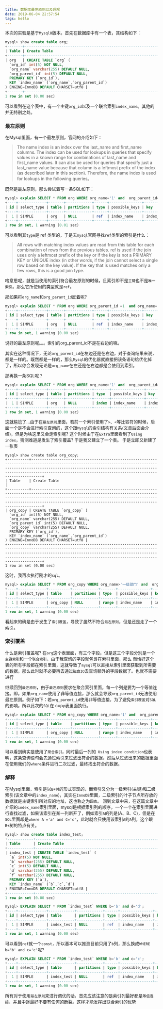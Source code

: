 ```yaml
---
title: 数据库最左原则以及理解
date: 2019-06-04 22:57:54
tags: hello
---
```

本次的实验是基于`Mysql8`版本。首先在数据库中有一个表，其结构如下：

```sql
mysql> show create table org;
+-------+------------------------------------------------------------------------------------------------------------------------------------------------------------------------------------------------------------------------------------------------+
| Table | Create Table                                                                                                                                                                                                                                   |
+-------+------------------------------------------------------------------------------------------------------------------------------------------------------------------------------------------------------------------------------------------------+
| org   | CREATE TABLE `org` (
  `org_id` int(5) NOT NULL,
  `org_name` varchar(255) DEFAULT NULL,
  `org_parent_id` int(5) DEFAULT NULL,
  PRIMARY KEY (`org_id`),
  KEY `index_name` (`org_name`,`org_parent_id`)
) ENGINE=InnoDB DEFAULT CHARSET=utf8 |
+-------+------------------------------------------------------------------------------------------------------------------------------------------------------------------------------------------------------------------------------------------------+
1 row in set (0.00 sec)
```
可以看到在这个表中，有一个主键`org_id`以及一个联合索引`index_name`。其他的并无特别之处。

### 最左原则
在Mysql里面，有一个最左原则，官网的介绍如下：
> The name index is an index over the last_name and first_name columns. The index can be used for lookups in queries that specify       values in a known range for combinations of last_name and first_name values. It can also be used for queries that specify just a      last_name value because that column is a leftmost prefix of the index (as described later in this section). Therefore, the name       index is used for lookups in the following queries。

既然是最左原则，那么尝试着写一条SQL如下：
```sql
mysql> explain SELECT * FROM org WHERE org_name='1' and  org_parent_id=1;
+----+-------------+-------+------------+------+---------------+------------+---------+-------------+------+----------+-------------+
| id | select_type | table | partitions | type | possible_keys | key        | key_len | ref         | rows | filtered | Extra       |
+----+-------------+-------+------------+------+---------------+------------+---------+-------------+------+----------+-------------+
|  1 | SIMPLE      | org   | NULL       | ref  | index_name    | index_name | 773     | const,const |    1 |   100.00 | Using index |
+----+-------------+-------+------------+------+---------------+------------+---------+-------------+------+----------+-------------+
1 row in set, 1 warning (0.01 sec)

```
可以看到其`type`是 ref 类型的，于是去`mysql`官网寻找`ref`类型的索引是什么：
>  All rows with matching index values are read from this table for each combination of rows from the previous tables. ref is used if    the join uses only a leftmost prefix of the key or if the key is not a PRIMARY KEY or UNIQUE index (in other words, if the join       cannot select a single row based on the key value). If the key that is used matches only a few rows, this is a good join type.

啥意思呢，就是当使用的索引符合最左原则的时候，且索引即不是`主键`也不是`唯一索引`。那么它所使用的类型就是`ref`。

那如果将`org_name`和`org_parant_id`反着呢?
```sql
mysql> explain SELECT * FROM org WHERE org_parent_id =1  and org_name='1';
+----+-------------+-------+------------+------+---------------+------------+---------+-------------+------+----------+-------------+
| id | select_type | table | partitions | type | possible_keys | key        | key_len | ref         | rows | filtered | Extra       |
+----+-------------+-------+------------+------+---------------+------------+---------+-------------+------+----------+-------------+
|  1 | SIMPLE      | org   | NULL       | ref  | index_name    | index_name | 773     | const,const |    1 |   100.00 | Using index |
+----+-------------+-------+------------+------+---------------+------------+---------+-------------+------+----------+-------------+
1 row in set, 1 warning (0.00 sec)
```
说好的最左原则呢。。。索引的org_parent_id不是在右边的嘛。

其实在这种情况下，无论`org_parent_id`在左边还是在右边，对于查询结果来说，都是一样的。既然都是一样的，那么`Mysql`的优化器就直接把该条语句给优化掉了，所以你会发现无论是`org_name`在左还是在右边都是会使用到索引。

那再换一条SQL呢？
```sql
mysql> explain SELECT * FROM org WHERE org_name>'1' and  org_parent_id=1;
+----+-------------+-------+------------+-------+---------------+------------+---------+------+------+----------+--------------------------+
| id | select_type | table | partitions | type  | possible_keys | key        | key_len | ref  | rows | filtered | Extra                    |
+----+-------------+-------+------------+-------+---------------+------------+---------+------+------+----------+--------------------------+
|  1 | SIMPLE      | org   | NULL       | index | index_name    | index_name | 773     | NULL |    9 |    11.11 | Using where; Using index |
+----+-------------+-------+------------+-------+---------------+------------+---------+------+------+----------+--------------------------+
1 row in set, 1 warning (0.00 sec)

```
这就尴尬了...由于在`最左原则`里面，若前一个索引使用了`>`、`<`等比较符的时候，后面一个是不会进行索引查询的，这个跟`Mysql`的索引结构有关系(文章后面会介绍)，但是为啥这里又会走索引呢? 这个时候由于在`Extra`里面看到了`Using index`，猜测难道是发生了索引覆盖? 于是我又建立了一个表。
于是立即又新建了一张表
```mysql
mysql> show create table org_copy;
+----------+---------------------------------------------------------------------------------------------------------------------------------------------------------------------------------------------------------------------------------------------------------------------------------------------+
| Table    | Create Table                                                                                                                                                                                                                                                                                |
+----------+---------------------------------------------------------------------------------------------------------------------------------------------------------------------------------------------------------------------------------------------------------------------------------------------+
| org_copy | CREATE TABLE `org_copy` (
  `org_id` int(5) NOT NULL,
  `org_name` varchar(255) DEFAULT NULL,
  `org_parent_id` int(5) DEFAULT NULL,
  `org_copy` varchar(255) DEFAULT NULL,
  PRIMARY KEY (`org_id`),
  KEY `index_name` (`org_name`,`org_parent_id`)
) ENGINE=InnoDB DEFAULT CHARSET=utf8 |
+----------+---------------------------------------------------------------------------------------------------------------------------------------------------------------------------------------------------------------------------------------------------------------------------------------------+
1 row in set (0.00 sec)

```


这时，我再次执行刚才的`sql`。
```sql
mysql> explain SELECT * FROM org_copy WHERE org_name>'一级部门' and  org_parent_id=1;
+----+-------------+----------+------------+-------+---------------+------------+---------+------+------+----------+-----------------------+
| id | select_type | table    | partitions | type  | possible_keys | key        | key_len | ref  | rows | filtered | Extra                 |
+----+-------------+----------+------------+-------+---------------+------------+---------+------+------+----------+-----------------------+
|  1 | SIMPLE      | org_copy | NULL       | range | index_name    | index_name | 768     | NULL |    1 |    11.11 | Using index condition |
+----+-------------+----------+------------+-------+---------------+------------+---------+------+------+----------+-----------------------+
1 row in set, 1 warning (0.00 sec)

```
看起来的确是由于发生了`索引覆盖`，导致了虽然不符合`最左原则`，但是还是走了一个索引。
### 索引覆盖
什么是索引覆盖呢?
在`org`这个表里面，有三个字段，但是这三个字段分别是一个`主键索引`和一个`联合索引`，由于我查询的字段就包含在索引里面，那么
而恰好这个表的所有字段都在索引里面，这就导致了`mysql`可以直接从索引里面获取到所需要的数据，那么此时就不必要再去通过`磁盘IO`去查询额外的字段数据了。也就不需要进行

继续回到`最左原则`，由于`最左原则`要求在聚合索引里面，每一个列是要为一个等值连接。即，如果`org_name`使用了非等值连接，那么就会导致`org_parent_id`无法使用最左原则。例子如下：若`org_parent_id`使用非等值连接，为了避免`索引覆盖`对`SQL`的影响，所以此次的`SQL`在 copy表里面执行。
```sql
mysql> explain SELECT * FROM org_copy WHERE org_name='1' and  org_parent_id>1;
+----+-------------+----------+------------+-------+---------------+------------+---------+------+------+----------+-----------------------+
| id | select_type | table    | partitions | type  | possible_keys | key        | key_len | ref  | rows | filtered | Extra                 |
+----+-------------+----------+------------+-------+---------------+------------+---------+------+------+----------+-----------------------+
|  1 | SIMPLE      | org_copy | NULL       | range | index_name    | index_name | 773     | NULL |    1 |   100.00 | Using index condition |
+----+-------------+----------+------------+-------+---------------+------------+---------+------+------+----------+-----------------------+
1 row in set, 1 warning (0.00 sec)

```
可以看到确实是使用了`聚合索引`，同时最后一列的` Using index condition`也表明，这条查询语句会先通过索引来过滤出符合的数据，然后从过滤出来的数据里面在使用我们的`where`条件进行二次过滤，最终找出符合的数据。

### 解释
在Mysql里面，索引是以`B+树`的形式实现的，而索引又分为一级索引(主键)和二级索引(该文章中的`index_name`)，其实在`InnoDB`里面，二级索引的叶子节点所存放的数据就是主键索引所对应的地址，这也称之为`回表`。
回到文章中来，在这篇文章中介绍的`index_name`索引里面，mysql是根据索引列的顺序，一个一个在索引里面进行查找过滤，如果该索引在某一列断开了，例如索引`A`的列是(A、B、C)，但是在`SQL`里面却是`where A ='a' and C='c'`，此时就会只使用该索引`A`的`A`列，这个跟`B+`树的特点有关。
```sql
mysql> show create table index_test;
+------------+-----------------------------------------------------------------------------------------------------------------------------------------------------------------------------------------------------------------------------------------------------------------------------+
| Table      | Create Table                                                                                                                                                                                                                                                                |
+------------+-----------------------------------------------------------------------------------------------------------------------------------------------------------------------------------------------------------------------------------------------------------------------------+
| index_test | CREATE TABLE `index_test` (
  `a` int(5) NOT NULL,
  `b` varchar(255) DEFAULT NULL,
  `c` int(5) DEFAULT NULL,
  `d` varchar(255) DEFAULT NULL,
  `f` varchar(255) DEFAULT NULL,
  PRIMARY KEY (`a`),
  KEY `index_name` (`b`,`c`,`d`)
) ENGINE=InnoDB DEFAULT CHARSET=utf8 |
+------------+-----------------------------------------------------------------------------------------------------------------------------------------------------------------------------------------------------------------------------------------------------------------------------+
1 row in set (0.00 sec)

mysql> EXPLAIN SELECT * FROM `index_test` WHERE b='b' and d='d';
+----+-------------+------------+------------+------+---------------+------------+---------+-------+------+----------+-----------------------+
| id | select_type | table      | partitions | type | possible_keys | key        | key_len | ref   | rows | filtered | Extra                 |
+----+-------------+------------+------------+------+---------------+------------+---------+-------+------+----------+-----------------------+
|  1 | SIMPLE      | index_test | NULL       | ref  | index_name    | index_name | 768     | const |    1 |    50.00 | Using index condition |
+----+-------------+------------+------------+------+---------------+------------+---------+-------+------+----------+-----------------------+
1 row in set, 1 warning (0.00 sec)


```

可以看到`ref`就一个`const`，所以基本可以推测目前只用了`b`列，那么换成`WHERE b='b' and c='c'`呢?
```sql
mysql> EXPLAIN SELECT * FROM `index_test` WHERE b='b' and c='c';
+----+-------------+------------+------------+------+---------------+------------+---------+-------------+------+----------+-------+
| id | select_type | table      | partitions | type | possible_keys | key        | key_len | ref         | rows | filtered | Extra |
+----+-------------+------------+------------+------+---------------+------------+---------+-------------+------+----------+-------+
|  1 | SIMPLE      | index_test | NULL       | ref  | index_name    | index_name | 773     | const,const |    1 |   100.00 | NULL  |
+----+-------------+------------+------------+------+---------------+------------+---------+-------------+------+----------+-------+
1 row in set, 1 warning (0.00 sec)

```

所有对于使用`最左原则`来进行调优的话，首先应该注意的是索引列最好都是`等值连接`，并且中途最好不要有任何的断裂。这样才能发挥出联合索引的优势